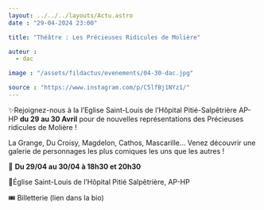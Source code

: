 ```yaml
---
layout: ../../../layouts/Actu.astro
date : "29-04-2024 23:00"

title: "Théâtre : Les Précieuses Ridicules de Molière"

auteur :
  - dac

image : "/assets/fildactus/evenements/04-30-dac.jpg"

source : "https://www.instagram.com/p/C5lfBj1NYz1/"
---
```


✨Rejoignez-nous à la l’Eglise Saint-Louis de l’Hôpital Pitié-Salpêtrière AP-HP __du 29 au 30 Avril__ pour de nouvelles représentations des Précieuses ridicules de Molière !

La Grange, Du Croisy, Magdelon, Cathos, Mascarille… Venez découvrir une galerie de personnages les plus comiques les uns que les autres !

📅 __Du 29/04 au 30/04 à 18h30 et 20h30__

📍Église Saint-Louis de l’Hôpital Pitié Salpêtrière, AP-HP

🎟️ Billetterie (lien dans la bio)